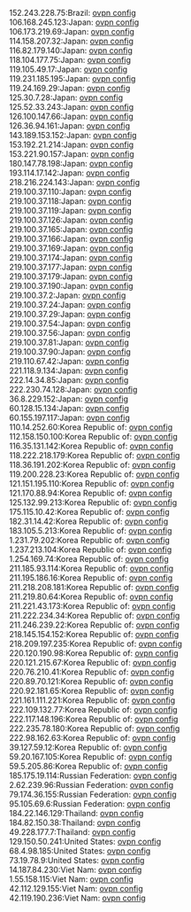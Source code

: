 152.243.228.75:Brazil: [ovpn config](vpn/152_243_228_75.ovpn)  
106.168.245.123:Japan: [ovpn config](vpn/106_168_245_123.ovpn)  
106.173.219.69:Japan: [ovpn config](vpn/106_173_219_69.ovpn)  
114.158.207.32:Japan: [ovpn config](vpn/114_158_207_32.ovpn)  
116.82.179.140:Japan: [ovpn config](vpn/116_82_179_140.ovpn)  
118.104.177.75:Japan: [ovpn config](vpn/118_104_177_75.ovpn)  
119.105.49.17:Japan: [ovpn config](vpn/119_105_49_17.ovpn)  
119.231.185.195:Japan: [ovpn config](vpn/119_231_185_195.ovpn)  
119.24.169.29:Japan: [ovpn config](vpn/119_24_169_29.ovpn)  
125.30.7.28:Japan: [ovpn config](vpn/125_30_7_28.ovpn)  
125.52.33.243:Japan: [ovpn config](vpn/125_52_33_243.ovpn)  
126.100.147.66:Japan: [ovpn config](vpn/126_100_147_66.ovpn)  
126.36.94.161:Japan: [ovpn config](vpn/126_36_94_161.ovpn)  
143.189.153.152:Japan: [ovpn config](vpn/143_189_153_152.ovpn)  
153.192.21.214:Japan: [ovpn config](vpn/153_192_21_214.ovpn)  
153.221.90.157:Japan: [ovpn config](vpn/153_221_90_157.ovpn)  
180.147.78.198:Japan: [ovpn config](vpn/180_147_78_198.ovpn)  
193.114.17.142:Japan: [ovpn config](vpn/193_114_17_142.ovpn)  
218.216.224.143:Japan: [ovpn config](vpn/218_216_224_143.ovpn)  
219.100.37.110:Japan: [ovpn config](vpn/219_100_37_110.ovpn)  
219.100.37.118:Japan: [ovpn config](vpn/219_100_37_118.ovpn)  
219.100.37.119:Japan: [ovpn config](vpn/219_100_37_119.ovpn)  
219.100.37.126:Japan: [ovpn config](vpn/219_100_37_126.ovpn)  
219.100.37.165:Japan: [ovpn config](vpn/219_100_37_165.ovpn)  
219.100.37.166:Japan: [ovpn config](vpn/219_100_37_166.ovpn)  
219.100.37.169:Japan: [ovpn config](vpn/219_100_37_169.ovpn)  
219.100.37.174:Japan: [ovpn config](vpn/219_100_37_174.ovpn)  
219.100.37.177:Japan: [ovpn config](vpn/219_100_37_177.ovpn)  
219.100.37.179:Japan: [ovpn config](vpn/219_100_37_179.ovpn)  
219.100.37.190:Japan: [ovpn config](vpn/219_100_37_190.ovpn)  
219.100.37.2:Japan: [ovpn config](vpn/219_100_37_2.ovpn)  
219.100.37.24:Japan: [ovpn config](vpn/219_100_37_24.ovpn)  
219.100.37.29:Japan: [ovpn config](vpn/219_100_37_29.ovpn)  
219.100.37.54:Japan: [ovpn config](vpn/219_100_37_54.ovpn)  
219.100.37.56:Japan: [ovpn config](vpn/219_100_37_56.ovpn)  
219.100.37.81:Japan: [ovpn config](vpn/219_100_37_81.ovpn)  
219.100.37.90:Japan: [ovpn config](vpn/219_100_37_90.ovpn)  
219.110.67.42:Japan: [ovpn config](vpn/219_110_67_42.ovpn)  
221.118.9.134:Japan: [ovpn config](vpn/221_118_9_134.ovpn)  
222.14.34.85:Japan: [ovpn config](vpn/222_14_34_85.ovpn)  
222.230.74.128:Japan: [ovpn config](vpn/222_230_74_128.ovpn)  
36.8.229.152:Japan: [ovpn config](vpn/36_8_229_152.ovpn)  
60.128.15.134:Japan: [ovpn config](vpn/60_128_15_134.ovpn)  
60.155.197.117:Japan: [ovpn config](vpn/60_155_197_117.ovpn)  
110.14.252.60:Korea Republic of: [ovpn config](vpn/110_14_252_60.ovpn)  
112.158.150.100:Korea Republic of: [ovpn config](vpn/112_158_150_100.ovpn)  
116.35.131.142:Korea Republic of: [ovpn config](vpn/116_35_131_142.ovpn)  
118.222.218.179:Korea Republic of: [ovpn config](vpn/118_222_218_179.ovpn)  
118.36.191.202:Korea Republic of: [ovpn config](vpn/118_36_191_202.ovpn)  
119.200.228.23:Korea Republic of: [ovpn config](vpn/119_200_228_23.ovpn)  
121.151.195.110:Korea Republic of: [ovpn config](vpn/121_151_195_110.ovpn)  
121.170.88.94:Korea Republic of: [ovpn config](vpn/121_170_88_94.ovpn)  
125.132.99.213:Korea Republic of: [ovpn config](vpn/125_132_99_213.ovpn)  
175.115.10.42:Korea Republic of: [ovpn config](vpn/175_115_10_42.ovpn)  
182.31.14.42:Korea Republic of: [ovpn config](vpn/182_31_14_42.ovpn)  
183.105.5.213:Korea Republic of: [ovpn config](vpn/183_105_5_213.ovpn)  
1.231.79.202:Korea Republic of: [ovpn config](vpn/1_231_79_202.ovpn)  
1.237.213.104:Korea Republic of: [ovpn config](vpn/1_237_213_104.ovpn)  
1.254.169.74:Korea Republic of: [ovpn config](vpn/1_254_169_74.ovpn)  
211.185.93.114:Korea Republic of: [ovpn config](vpn/211_185_93_114.ovpn)  
211.195.186.16:Korea Republic of: [ovpn config](vpn/211_195_186_16.ovpn)  
211.218.208.181:Korea Republic of: [ovpn config](vpn/211_218_208_181.ovpn)  
211.219.80.64:Korea Republic of: [ovpn config](vpn/211_219_80_64.ovpn)  
211.221.43.173:Korea Republic of: [ovpn config](vpn/211_221_43_173.ovpn)  
211.222.234.34:Korea Republic of: [ovpn config](vpn/211_222_234_34.ovpn)  
211.246.239.22:Korea Republic of: [ovpn config](vpn/211_246_239_22.ovpn)  
218.145.154.152:Korea Republic of: [ovpn config](vpn/218_145_154_152.ovpn)  
218.209.197.235:Korea Republic of: [ovpn config](vpn/218_209_197_235.ovpn)  
220.120.190.98:Korea Republic of: [ovpn config](vpn/220_120_190_98.ovpn)  
220.121.215.67:Korea Republic of: [ovpn config](vpn/220_121_215_67.ovpn)  
220.76.210.41:Korea Republic of: [ovpn config](vpn/220_76_210_41.ovpn)  
220.89.70.121:Korea Republic of: [ovpn config](vpn/220_89_70_121.ovpn)  
220.92.181.65:Korea Republic of: [ovpn config](vpn/220_92_181_65.ovpn)  
221.161.111.221:Korea Republic of: [ovpn config](vpn/221_161_111_221.ovpn)  
222.109.132.77:Korea Republic of: [ovpn config](vpn/222_109_132_77.ovpn)  
222.117.148.196:Korea Republic of: [ovpn config](vpn/222_117_148_196.ovpn)  
222.235.78.180:Korea Republic of: [ovpn config](vpn/222_235_78_180.ovpn)  
222.98.162.63:Korea Republic of: [ovpn config](vpn/222_98_162_63.ovpn)  
39.127.59.12:Korea Republic of: [ovpn config](vpn/39_127_59_12.ovpn)  
59.20.167.105:Korea Republic of: [ovpn config](vpn/59_20_167_105.ovpn)  
59.5.205.86:Korea Republic of: [ovpn config](vpn/59_5_205_86.ovpn)  
185.175.19.114:Russian Federation: [ovpn config](vpn/185_175_19_114.ovpn)  
2.62.239.96:Russian Federation: [ovpn config](vpn/2_62_239_96.ovpn)  
79.174.36.155:Russian Federation: [ovpn config](vpn/79_174_36_155.ovpn)  
95.105.69.6:Russian Federation: [ovpn config](vpn/95_105_69_6.ovpn)  
184.22.146.129:Thailand: [ovpn config](vpn/184_22_146_129.ovpn)  
184.82.150.38:Thailand: [ovpn config](vpn/184_82_150_38.ovpn)  
49.228.177.7:Thailand: [ovpn config](vpn/49_228_177_7.ovpn)  
129.150.50.241:United States: [ovpn config](vpn/129_150_50_241.ovpn)  
68.4.98.185:United States: [ovpn config](vpn/68_4_98_185.ovpn)  
73.19.78.9:United States: [ovpn config](vpn/73_19_78_9.ovpn)  
14.187.84.230:Viet Nam: [ovpn config](vpn/14_187_84_230.ovpn)  
1.55.158.115:Viet Nam: [ovpn config](vpn/1_55_158_115.ovpn)  
42.112.129.155:Viet Nam: [ovpn config](vpn/42_112_129_155.ovpn)  
42.119.190.236:Viet Nam: [ovpn config](vpn/42_119_190_236.ovpn)  
